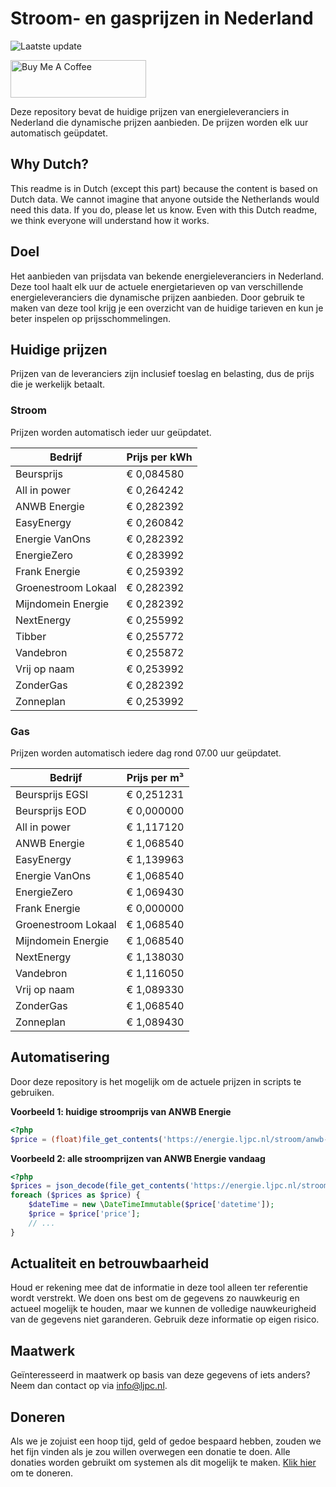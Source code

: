 # Stroom- en gasprijzen in Nederland

![Laatste update](https://img.shields.io/badge/laatste%20update-2024--02--14%2019%3A00%20CET-brightgreen)

<a href="https://www.buymeacoffee.com/Lars-" target="_blank"><img src="https://cdn.buymeacoffee.com/buttons/v2/default-orange.png" alt="Buy Me A Coffee" height="60" style="height: 60px !important;width: 217px !important;" ></a>

Deze repository bevat de huidige prijzen van energieleveranciers in Nederland die dynamische prijzen aanbieden. De prijzen worden elk uur automatisch geüpdatet.

## Why Dutch?

This readme is in Dutch (except this part) because the content is based on Dutch data. We cannot imagine that anyone outside the Netherlands would need this data. If you do, please let us know. Even with this Dutch readme, we think
everyone will understand how it works.

## Doel

Het aanbieden van prijsdata van bekende energieleveranciers in Nederland. Deze tool haalt elk uur de actuele energietarieven op van verschillende energieleveranciers die dynamische prijzen aanbieden. Door gebruik te maken van deze tool
krijg je een overzicht van de huidige tarieven en kun je beter inspelen op prijsschommelingen.

## Huidige prijzen

Prijzen van de leveranciers zijn inclusief toeslag en belasting, dus de prijs die je werkelijk betaalt.

### Stroom

Prijzen worden automatisch ieder uur geüpdatet.

 Bedrijf | Prijs per kWh 
---------|---------------
Beursprijs | € 0,084580
All in power | € 0,264242
ANWB Energie | € 0,282392
EasyEnergy | € 0,260842
Energie VanOns | € 0,282392
EnergieZero | € 0,283992
Frank Energie | € 0,259392
Groenestroom Lokaal | € 0,282392
Mijndomein Energie | € 0,282392
NextEnergy | € 0,255992
Tibber | € 0,255772
Vandebron | € 0,255872
Vrij op naam | € 0,253992
ZonderGas | € 0,282392
Zonneplan | € 0,253992


### Gas

Prijzen worden automatisch iedere dag rond 07.00 uur geüpdatet.

 Bedrijf | Prijs per m³ 
---------|--------------
Beursprijs EGSI | € 0,251231
Beursprijs EOD | € 0,000000
All in power | € 1,117120
ANWB Energie | € 1,068540
EasyEnergy | € 1,139963
Energie VanOns | € 1,068540
EnergieZero | € 1,069430
Frank Energie | € 0,000000
Groenestroom Lokaal | € 1,068540
Mijndomein Energie | € 1,068540
NextEnergy | € 1,138030
Vandebron | € 1,116050
Vrij op naam | € 1,089330
ZonderGas | € 1,068540
Zonneplan | € 1,089430


## Automatisering

Door deze repository is het mogelijk om de actuele prijzen in scripts te gebruiken.

**Voorbeeld 1: huidige stroomprijs van ANWB Energie**

```php
<?php
$price = (float)file_get_contents('https://energie.ljpc.nl/stroom/anwb-energie-nu.txt');

```

**Voorbeeld 2: alle stroomprijzen van ANWB Energie vandaag**

```php
<?php
$prices = json_decode(file_get_contents('https://energie.ljpc.nl/stroom/all-in-power-vandaag.json'),true);
foreach ($prices as $price) {
    $dateTime = new \DateTimeImmutable($price['datetime']);
    $price = $price['price'];
    // ...
}
```

## Actualiteit en betrouwbaarheid

Houd er rekening mee dat de informatie in deze tool alleen ter referentie wordt verstrekt. We doen ons best om de gegevens zo nauwkeurig en actueel mogelijk te houden, maar we kunnen de volledige nauwkeurigheid van de gegevens niet
garanderen. Gebruik deze informatie op eigen risico.

## Maatwerk

Geïnteresseerd in maatwerk op basis van deze gegevens of iets anders? Neem dan contact op
via [info@ljpc.nl](mailto:info@ljpc.nl?subject=Energie%20prijzen).

## Doneren

Als we je zojuist een hoop tijd, geld of gedoe bespaard hebben, zouden we het fijn vinden als je zou willen overwegen een
donatie te doen. Alle donaties worden gebruikt om systemen als dit mogelijk te
maken. [Klik hier](https://www.buymeacoffee.com/Lars-) om te doneren.
